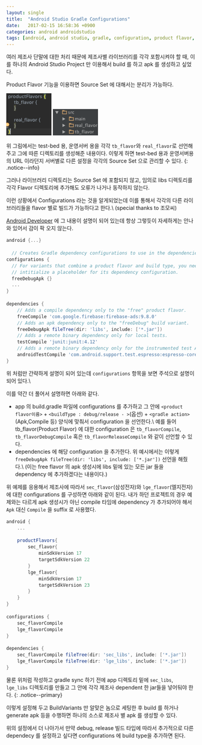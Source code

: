 ```yaml
---
layout: single
title:  "Android Studio Gradle Configurations"
date:   2017-02-15 16:58:36 +0900
categories: android androidstudio
tags: [android, android studio, gradle, configuration, product flavor, productflavor]
---
```

여러 제조사 단말에 대한 처리 때문에 제조사별 라이브러리를 각각 포함시켜야 할 때, 이를 하나의 Android Studio Project 만 이용해서 build 를 하고 apk 를 생성하고 싶었다.
<!--more-->

Product Flavor 기능을 이용하면 Source Set 에 대해서는 분리가 가능하다.

<img src="/assets/productFlavor.png" width="120" alt="Product Flavor 선언">
<img src="/assets/srcDirectory.png" width="120" alt="Source Tree 상에서 각 Flavor 디렉토리">

위 그림에서는 test-bed 용, 운영서버 용을 각각 `tb_flavor`와 `real_flavor`로 선언해주고 그에 따른 디렉토리를 생성해준 내용이다.
이렇게 하면 test-bed 용과 운영서버용의 URL 이라던지 서버별로 다른 설정을 각각의 Source Set 으로 관리할 수 있다.
{: .notice--info}

그러나 라이브러리 디렉토리는 Source Set 에 포함되지 않고, 임의로 libs 디렉토리를 각각 Flavor 디렉토리에 추가해도
오류가 나거나 동작하지 않는다.

이런 상황에서 Configurations 라는 것을 알게되었는데 이를 통해서 각각의 다른 라이브러리들을 flavor 별로 빌드가 가능하다고 한다.\\
(special thanks to 조모씨)

[Android Developer](https://developer.android.com/studio/build/gradle-tips.html?hl=ko) 에 그 내용이 설명이 되어 있는데 항상 그렇듯이 자세하게는 안나와 있어서 감이 팍 오지 않는다.

```groovy
android {...}

  // Creates Gradle dependency configurations to use in the dependencies block.
configurations {
  // For variants that combine a product flavor and build type, you need to
  // intitialize a placeholder for its dependency configuration.
  freeDebugApk {}
  ...
}

dependencies {
    // Adds a compile dependency only to the "free" product flavor.
    freeCompile 'com.google.firebase:firebase-ads:9.8.0'
    // Adds an apk dependency only to the "freeDebug" build variant.
    freeDebugApk fileTree(dir: 'libs', include: ['*.jar'])
    // Adds a remote binary dependency only for local tests.
    testCompile 'junit:junit:4.12'
    // Adds a remote binary dependency only for the instrumented test APK.
    androidTestCompile 'com.android.support.test.espresso:espresso-core:2.2.2'
}

```

위 처럼만 간략하게 설명이 되어 있는데 `configurations` 항목을 보면 주석으로 설명이 되어 있다.\\

이를 약간 더 풀어서 설명하면 아래와 같다.

* app 의 build.gradle 파일에 configurations 를 추가하고 그 안에 `<product flavor이름>` + `<buildType : debug/release - >`(옵션) + `<gradle action>`(Apk,Compile 등) 양식에 맞춰서 configuration 을 선언한다.\\
예를 들어 tb_flavor(Product Flavor) 에 대한 configuration 은 `tb_flavorCompile`, `tb_flavorDebugCompile` 혹은 `tb_flavorReleaseCompile` 와 같이 선언할 수 있다.
* dependencies 에 해당 configuration 을 추가한다. 위 예시에서는 이렇게
`freeDebugApk fileTree(dir: 'libs', include: ['*.jar'])` 선언을 해줬다.\\
(이는 free flavor 의 apk 생성시에 libs 밑에 있는 모든 jar 들을 dependency 에 추가하겠다는 내용이다.)

위 예제를 응용해서 제조사에 따라서 `sec_flavor`(삼성전자)와 `lge_flavor`(엘지전자)에 대한 configurations 를 구성하면 아래와 같이 된다.
내가 하던 프로젝트의 경우 예제와는 다르게 apk 생성시가 아닌 compile 타임에 dependency 가 추가되어야 해서 `Apk` 대신 `Compile` 을 suffix 로 사용했다.

```groovy
android {
    ...

    productFlavors{
        sec_flavor{
            minSdkVersion 17
            targetSdkVersion 22
        }
        lge_flavor{
            minSdkVersion 17
            targetSdkVersion 23
        }
    }
}

configurations {
    sec_flavorCompile
    lge_flavorCompile
}

dependencies {
    sec_flavorCompile fileTree(dir: 'sec_libs', include: ['*.jar'])
    lge_flavorCompile fileTree(dir: 'lge_libs', include: ['*.jar'])
}

```

물론 위처럼 작성하고 gradle sync 하기 전에 app 디렉토리 밑에 `sec_libs`, `lge_libs` 디렉토리를 만들고 그 안에 각각 제조사 dependent 한 jar들을 넣어둬야 한다.
  {: .notice--primary}

이렇게 설정해 두고 BuildVariants 만 알맞은 놈으로 세팅한 후 build 를 하거나 generate apk 등을 수행하면 하나의 소스로 제조사 별 apk 를 생성할 수 있다.

위의 설정에서 더 나아가서 만약 debug, release 빌드 타입에 따라서 추가적으로 다른 dependecy 를 설정하고 싶다면 configurations 에 build type을 추가하면 된다.
